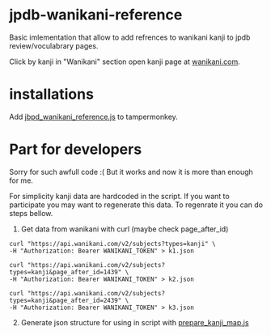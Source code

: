# jpdb-wanikani-reference

Basic imlementation that allow to add refrences to wanikani kanji to jpdb review/voculabrary pages.

Click by kanji in "Wanikani" section open kanji page at [wanikani.com](https://www.wanikani.com/).



# installations

Add [jbpd_wanikani_reference.js](https://github.com/dancing-elf/jpdb-wanikani-reference/blob/main/jbpd_wanikani_reference.js) to tampermonkey.

# Part for developers
Sorry for such awfull code :( But it works and now it is more than enough for me.

For simplicity kanji data are hardcoded in the script. 
If you want to participate you may want to regenerate this data.
To regenrate it you can do steps bellow.
1) Get data from wanikani with curl (maybe check page_after_id)
```
curl "https://api.wanikani.com/v2/subjects?types=kanji" \
-H "Authorization: Bearer WANIKANI_TOKEN" > k1.json

curl "https://api.wanikani.com/v2/subjects?types=kanji&page_after_id=1439" \
-H "Authorization: Bearer WANIKANI_TOKEN" > k2.json

curl "https://api.wanikani.com/v2/subjects?types=kanji&page_after_id=2439" \
-H "Authorization: Bearer WANIKANI_TOKEN" > k3.json
```
2) Generate json structure for using in script with [prepare_kanji_map.js](https://github.com/dancing-elf/jpdb-wanikani-reference/blob/main/prepare_kanji_map.js)

